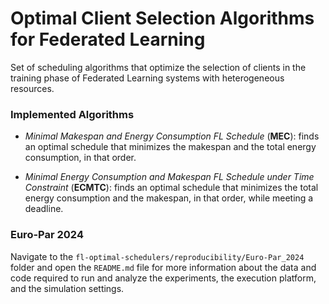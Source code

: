 # Optimal Client Selection Algorithms for Federated Learning

Set of scheduling algorithms that optimize the selection of clients in the training phase of Federated Learning systems with heterogeneous resources.

### Implemented Algorithms

- *Minimal Makespan and Energy Consumption FL Schedule* (**MEC**): finds an optimal schedule that minimizes the makespan and the total energy consumption, in that order.


- *Minimal Energy Consumption and Makespan FL Schedule under Time Constraint* (**ECMTC**): finds an optimal schedule that minimizes the total energy consumption and the makespan, in that order, while meeting a deadline.

### Euro-Par 2024

Navigate to the `fl-optimal-schedulers/reproducibility/Euro-Par_2024` folder and open the `README.md` file for more information about the data and code required to run and analyze the experiments, the execution platform, and the simulation settings.

